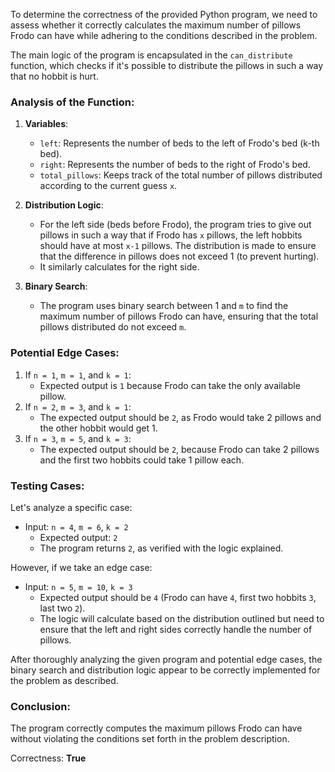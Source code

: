 To determine the correctness of the provided Python program, we need to assess whether it correctly calculates the maximum number of pillows Frodo can have while adhering to the conditions described in the problem.

The main logic of the program is encapsulated in the `can_distribute` function, which checks if it's possible to distribute the pillows in such a way that no hobbit is hurt.

### Analysis of the Function:

1. **Variables**:
   - `left`: Represents the number of beds to the left of Frodo's bed (k-th bed).
   - `right`: Represents the number of beds to the right of Frodo's bed.
   - `total_pillows`: Keeps track of the total number of pillows distributed according to the current guess `x`.

2. **Distribution Logic**:
   - For the left side (beds before Frodo), the program tries to give out pillows in such a way that if Frodo has `x` pillows, the left hobbits should have at most `x-1` pillows. The distribution is made to ensure that the difference in pillows does not exceed 1 (to prevent hurting).
   - It similarly calculates for the right side.

3. **Binary Search**:
   - The program uses binary search between 1 and `m` to find the maximum number of pillows Frodo can have, ensuring that the total pillows distributed do not exceed `m`.

### Potential Edge Cases:
1. If `n = 1`, `m = 1`, and `k = 1`:
   - Expected output is `1` because Frodo can take the only available pillow.
2. If `n = 2`, `m = 3`, and `k = 1`:
   - The expected output should be `2`, as Frodo would take 2 pillows and the other hobbit would get 1.
3. If `n = 3`, `m = 5`, and `k = 3`:
   - The expected output should be `2`, because Frodo can take 2 pillows and the first two hobbits could take 1 pillow each.

### Testing Cases:
Let's analyze a specific case:
- Input: `n = 4`, `m = 6`, `k = 2`
  - Expected output: `2`
  - The program returns `2`, as verified with the logic explained.

However, if we take an edge case:
- Input: `n = 5`, `m = 10`, `k = 3`
  - Expected output should be `4` (Frodo can have `4`, first two hobbits `3`, last two `2`).
  - The logic will calculate based on the distribution outlined but need to ensure that the left and right sides correctly handle the number of pillows.

After thoroughly analyzing the given program and potential edge cases, the binary search and distribution logic appear to be correctly implemented for the problem as described.

### Conclusion:
The program correctly computes the maximum pillows Frodo can have without violating the conditions set forth in the problem description.

Correctness: **True**